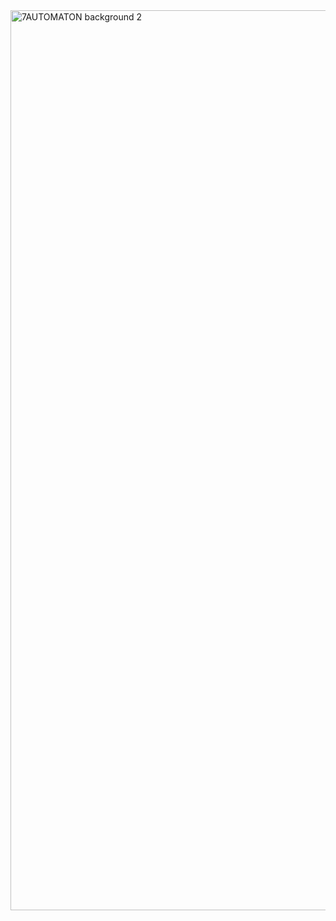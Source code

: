 <img width="1440" alt="7AUTOMATON background 2" src="https://user-images.githubusercontent.com/56928485/138937417-86a096ee-b374-49da-a245-ee6a2879a029.png">

